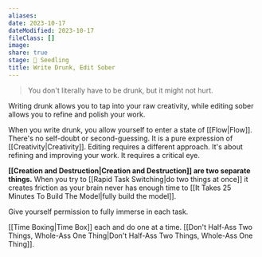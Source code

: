 ```yaml
---
aliases: 
date: 2023-10-17
dateModified: 2023-10-17
fileClass: []
image: 
share: true
stage: 🌱 Seedling
title: Write Drunk, Edit Sober
---
```


> You don't literally have to be drunk, but it might not hurt.

Writing drunk allows you to tap into your raw creativity, while editing sober allows you to refine and polish your work.

When you write drunk, you allow yourself to enter a state of [[Flow|Flow]]. There's no self-doubt or second-guessing. It is a pure expression of [[Creativity|Creativity]].
Editing requires a different approach. It's about refining and improving your work. It requires a critical eye. 

**[[Creation and Destruction|Creation and Destruction]] are two separate things.** 
When you try to [[Rapid Task Switching|do two things at once]] it creates friction as your brain never has enough time to [[It Takes 25 Minutes To Build The Model|fully build the model]].

Give yourself permission to fully immerse in each task. 

[[Time Boxing|Time Box]] each and do one at a time.  [[Don't Half-Ass Two Things, Whole-Ass One Thing|Don't Half-Ass Two Things, Whole-Ass One Thing]]. 
